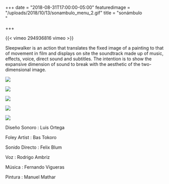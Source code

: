 +++
date = "2018-08-31T17:00:00-05:00"
featuredimage = "/uploads/2018/10/13/sonambulo_menu_2.gif"
title = "sonámbulo <br />"

+++

{{< vimeo 294936816 vimeo >}}

Sleepwalker is an action that translates the fixed image of a painting to that of movement in film and displays on site the soundtrack made up of music, effects, voice, direct sound and subtitles. The intention is to show the expansive dimension of sound to break with the aesthetic of the two-dimensional image.

![](/uploads/2018/10/13/sonambulo_menu_1-1.jpg)

![](/uploads/2018/10/13/sonambulo_11.jpg)

![](/uploads/2018/10/13/sonambulo_2.jpg)

![](/uploads/2018/10/13/sonambulo_3.jpg)

![](/uploads/2018/10/13/sonambulo_4.jpg)

Diseño Sonoro : Luis Ortega

Foley Artist : Bas Tokoro

Sonido Directo : Felix Blum

Voz : Rodrigo Ambriz

Música : Fernando Vigueras

Pintura : Manuel Mathar 